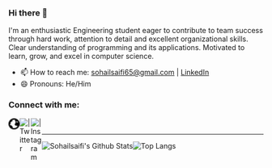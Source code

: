 ### Hi there 👋

<!--
**Sohailsaifi/Sohailsaifi** is a ✨ _special_ ✨ repository because its `README.md` (this file) appears on your GitHub profile.

Here are some ideas to get you started:-->

I'm an enthusiastic Engineering student eager to contribute to team success through hard work, attention to detail and excellent organizational skills. Clear understanding of programming and its applications. Motivated to learn, grow, and excel in computer science. 

- 📫 How to reach me: sohailsaifi65@gmail.com | [LinkedIn](https://www.linkedin.com/in/sohail-saifi-794498154/)
- 😄 Pronouns: He/Him


### Connect with me:

[<img align="left" alt="" width="22px" src="https://raw.githubusercontent.com/iconic/open-iconic/master/svg/globe.svg" />][website]

[<img align="left" alt=" | Twitter" width="22px" src="https://cdn.jsdelivr.net/npm/simple-icons@v3/icons/twitter.svg" />][twitter]
[<img align="left" alt=" | Instagram" width="22px" src="https://cdn.jsdelivr.net/npm/simple-icons@v3/icons/instagram.svg" />][instagram]

<br />

---
<img align="left" alt="Sohailsaifi's Github Stats" src="https://github-readme-stats.vercel.app/api?username=Sohailsaifi&show_icons=true&hide_border=true" />



![Top Langs](https://github-readme-stats.vercel.app/api/top-langs/?username=Sohailsaifi&show_icons=true)

[website]: https://www.sohailsaifi.live/
[twitter]: https://twitter.com/SohailS75776836

[instagram]: https://instagram.com/sohail_saifii
